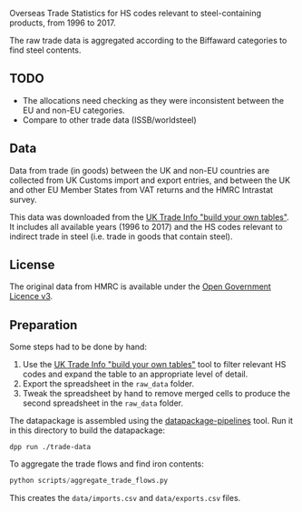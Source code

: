 Overseas Trade Statistics for HS codes relevant to steel-containing
products, from 1996 to 2017.

The raw trade data is aggregated according to the Biffaward categories to find
steel contents.

## TODO

- The allocations need checking as they were inconsistent between the EU and
  non-EU categories.
- Compare to other trade data (ISSB/worldsteel)

## Data

Data from trade (in goods) between the UK and non-EU countries are collected
from UK Customs import and export entries, and between the UK and other EU
Member States from VAT returns and the HMRC Intrastat survey.

This data was downloaded from the [UK Trade Info "build your own
tables"](https://www.uktradeinfo.com/Statistics/BuildYourOwnTables/Pages/Home.aspx).
It includes all available years (1996 to 2017) and the HS codes relevant to
indirect trade in steel (i.e. trade in goods that contain steel).

## License

The original data from HMRC is available under the [Open Government Licence
v3](https://www.nationalarchives.gov.uk/doc/open-government-licence/version/3/).

## Preparation

Some steps had to be done by hand:

1. Use the [UK Trade Info "build your own
   tables"](https://www.uktradeinfo.com/Statistics/BuildYourOwnTables/Pages/Home.aspx)
   tool to filter relevant HS codes and expand the table to an appropriate level
   of detail.
2. Export the spreadsheet in the `raw_data` folder. 
3. Tweak the spreadsheet by hand to remove merged cells to produce the second
   spreadsheet in the `raw_data` folder.

The datapackage is assembled using the
[datapackage-pipelines](https://github.com/frictionlessdata/datapackage-pipelines)
tool. Run it in this directory to build the datapackage:

```
dpp run ./trade-data
```

To aggregate the trade flows and find iron contents:

```python
python scripts/aggregate_trade_flows.py
```

This creates the `data/imports.csv` and `data/exports.csv` files.
